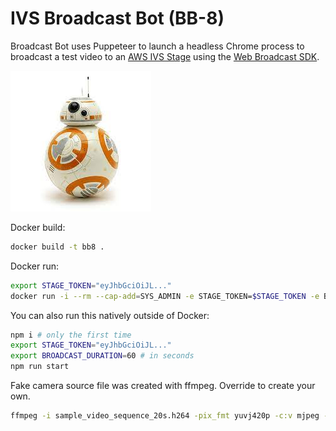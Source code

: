 # IVS Broadcast Bot (BB-8)

Broadcast Bot uses Puppeteer to launch a headless Chrome process to broadcast a test video to an [AWS IVS Stage](https://docs.aws.amazon.com/ivs/latest/RealTimeUserGuide/what-is.html) using the [Web Broadcast SDK](https://docs.aws.amazon.com/ivs/latest/RealTimeUserGuide/getting-started-broadcast-sdk.html).

![BB-8](image.png)

Docker build:

```sh
docker build -t bb8 .
```

Docker run:

```sh
export STAGE_TOKEN="eyJhbGciOiJL..."
docker run -i --rm --cap-add=SYS_ADMIN -e STAGE_TOKEN=$STAGE_TOKEN -e BROADCAST_DURATION=60 bb8
```

You can also run this natively outside of Docker:

```sh
npm i # only the first time
export STAGE_TOKEN="eyJhbGciOiJL..."
export BROADCAST_DURATION=60 # in seconds
npm run start
```

Fake camera source file was created with ffmpeg. Override to create your own.

```sh
ffmpeg -i sample_video_sequence_20s.h264 -pix_fmt yuvj420p -c:v mjpeg -q:v 5 -an fake_camera.mjpeg
```
